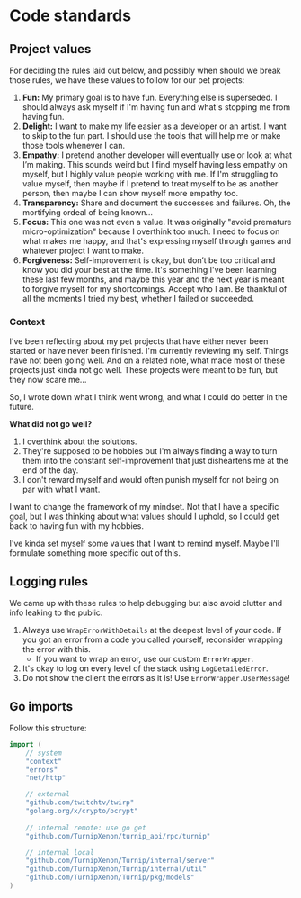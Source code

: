 # Code standards

## Project values

For deciding the rules laid out below, and possibly when should we break those rules, we have these values to follow for
our pet projects:

1. **Fun:** My primary goal is to have fun. Everything else is superseded. I should always ask myself if I'm having fun
   and what's stopping me from having fun.
2. **Delight:** I want to make my life easier as a developer or an artist. I want to skip to the fun part. I should use
   the tools that will help me or make those tools whenever I can.
3. **Empathy:** I pretend another developer will eventually use or look at what I’m making. This sounds weird but I find
   myself having less empathy on myself, but I highly value people working with me. If I'm struggling to value myself,
   then maybe if I pretend to treat myself to be as another person, then maybe I can show myself more empathy too.
4. **Transparency:** Share and document the successes and failures. Oh, the mortifying ordeal of being known...
5. **Focus:** This one was not even a value. It was originally "avoid premature micro-optimization" because I overthink
   too much. I need to focus on what makes me happy, and that's expressing myself through games and whatever project I
   want to make.
6. **Forgiveness:** Self-improvement is okay, but don’t be too critical and know you did your best at the time. It's
   something I've been learning these last few months, and maybe this year and the next year is meant to forgive myself
   for my shortcomings. Accept who I am. Be thankful of all the moments I tried my best, whether I failed or succeeded.

### Context

I've been reflecting about my pet projects that have either never been started or have never been finished. I'm
currently reviewing my self. Things have not been going well. And on a related note, what made most of these projects
just kinda not go well. These projects were meant to be fun, but they now scare me...

So, I wrote down what I think went wrong, and what I could do better in the future.

**What did not go well?**

1. I overthink about the solutions.
2. They're supposed to be hobbies but I'm always finding a way to turn them into the constant self-improvement that just
   disheartens me at the end of the day.
3. I don't reward myself and would often punish myself for not being on par with what I want.

I want to change the framework of my mindset. Not that I have a specific goal, but I was thinking about what values
should I uphold, so I could get back to having fun with my hobbies.

I've kinda set myself some values that I want to remind myself. Maybe I'll formulate something more specific out of
this.

## Logging rules

We came up with these rules to help debugging but also avoid clutter and info leaking to the public.

1. Always use `WrapErrorWithDetails` at the deepest level of your code. If you got an error from a code you called
   yourself, reconsider wrapping the error with this.
    - If you want to wrap an error, use our custom `ErrorWrapper`.
2. It's okay to log on every level of the stack using `LogDetailedError`.
3. Do not show the client the errors as it is! Use `ErrorWrapper.UserMessage`!

## Go imports

Follow this structure:

```go
import (
	// system
	"context"
	"errors"
	"net/http"

	// external
	"github.com/twitchtv/twirp"
	"golang.org/x/crypto/bcrypt"
	
	// internal remote: use go get
	"github.com/TurnipXenon/turnip_api/rpc/turnip"

	// internal local
	"github.com/TurnipXenon/Turnip/internal/server"
	"github.com/TurnipXenon/Turnip/internal/util"
	"github.com/TurnipXenon/Turnip/pkg/models"
)
```